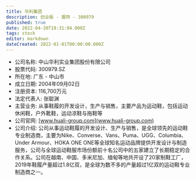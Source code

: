 ```yaml
---
title: 华利集团
description: 创业板 - 服饰 - 300979
published: true
date: 2022-04-30T19:31:04.000Z
tags: stock
editor: markdown
dateCreated: 2022-01-01T00:00:00.000Z
---
```


- 公司名称: 中山华利实业集团股份有限公司
- 股票代码: 300979.SZ
- 所在地: 广东 - 中山市
- 成立日期: 2004年09月02日
- 注册资本: 116,700万元
- 法定代表人: 张聪渊
- 主营业务: 从事鞋履的开发设计，生产与销售，主要产品为运动鞋，包括运动休闲鞋，户外靴鞋，运动凉鞋与拖鞋等
- 公司官网: [www.huali-group.com](www.huali-group.com)
- 公司介绍: 公司从事运动鞋履的开发设计、生产与销售，是全球领先的运动鞋专业制造商，主要为Nike、Converse、Vans、Puma、UGG、Columbia、Under Armour、HOKA ONE ONE等全球知名运动品牌提供开发设计与制造服务，公司与全球运动鞋服市场份额前十名公司中的五家建立了长期稳定的合作关系。公司在越南、中国、多米尼加、缅甸等地共开设了20家制鞋工厂，2019年鞋履产量超过1.8亿双，是全球为数不多的产量超过1亿双的运动鞋专业制造商之一。


